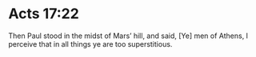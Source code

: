 # Acts 17:22

Then Paul stood in the midst of Mars’ hill, and said, [Ye] men of Athens, I perceive that in all things ye are too superstitious.